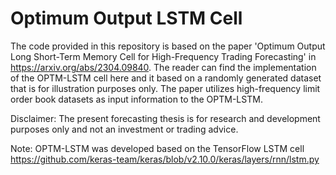 # Optimum Output LSTM Cell

The code provided in this repository is based on the paper 'Optimum Output Long Short-Term Memory Cell for High-Frequency Trading Forecasting' in https://arxiv.org/abs/2304.09840.
The reader can find the implementation of the OPTM-LSTM cell here and it based on a randomly generated dataset that is for illustration purposes only.
The paper utilizes high-frequency limit order book datasets as input information to the OPTM-LSTM.

Disclaimer: The present forecasting thesis is for research and development purposes only and not an investment or trading advice. 

Note: OPTM-LSTM was developed based on the TensorFlow LSTM cell https://github.com/keras-team/keras/blob/v2.10.0/keras/layers/rnn/lstm.py
